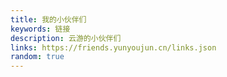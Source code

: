 ```yaml
---
title: 我的小伙伴们
keywords: 链接
description: 云游的小伙伴们
links: https://friends.yunyoujun.cn/links.json
random: true
---
```


<YunLinks :links="frontmatter.links" :random="frontmatter.random" />
